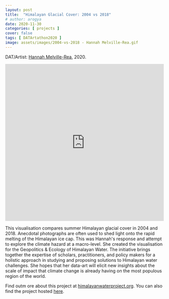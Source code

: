 ```yaml
---
layout: post
title:  "Himalayan Glacial Cover: 2004 vs 2018"
# author: arogya
date: 2020-11-30
categories: [ projects ]
cover: false
tags: [ DATArtathon2020 ]
image: assets/images/2004-vs-2018 - Hannah Melville-Rea.gif
---
```


     
DAT/Artist: [Hannah Melville-Rea](http://datartathon.com/fellows/hannah), 2020. 

<iframe frameborder="0" class="juxtapose" style="width:100%;height:500px;" src="https://cdn.knightlab.com/libs/juxtapose/latest/embed/index.html?uid=5e943cea-2fb0-11eb-83c8-ebb5d6f907df"></iframe>

This visualisation compares summer Himalayan glacial cover in 2004 and 2018. Anecdotal photographs are often used to shed light onto the rapid melting of the Himalayan ice cap. This was Hannah's response and attempt to explore the climate hazard at a macro-level. She created the visualisation for the Geopolitics & Ecology of Himalayan Water. The initiative brings together the expertise of scholars, practitioners, and policy makers for a holistic approach in studying and proposing solutions to Himalayan water challenges. She hopes that her data-art will elicit new insights about the scale of impact that climate change is already having on the most populous region of the world.

Find outm ore about this project at [himalayanwaterproject.org](/https://www.himalayanwaterproject.org/). You can also find the project hosted [here](https://cdn.knightlab.com/libs/juxtapose/latest/embed/index.html?uid=5e943cea-2fb0-11eb-83c8-ebb5d6f907df).
                                              

